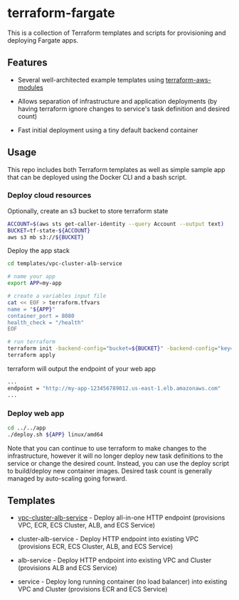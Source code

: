 # terraform-fargate

This is a collection of Terraform templates and scripts for provisioning and deploying Fargate apps.

## Features

- Several well-architected example templates using [terraform-aws-modules](https://registry.terraform.io/namespaces/terraform-aws-modules)

- Allows separation of infrastructure and application deployments (by having terraform ignore changes to service's task definition and desired count)

- Fast initial deployment using a tiny default backend container

## Usage

This repo includes both Terraform templates as well as simple sample app that can be deployed using the Docker CLI and a bash script.

### Deploy cloud resources

Optionally, create an s3 bucket to store terraform state

```sh
ACCOUNT=$(aws sts get-caller-identity --query Account --output text)
BUCKET=tf-state-${ACCOUNT}
aws s3 mb s3://${BUCKET}
```

Deploy the app stack

```sh
cd templates/vpc-cluster-alb-service

# name your app
export APP=my-app

# create a variables input file
cat << EOF > terraform.tfvars
name = "${APP}"
container_port = 8080
health_check = "/health"
EOF

# run terraform
terraform init -backend-config="bucket=${BUCKET}" -backend-config="key=${APP}.tfstate"
terraform apply
```

terraform will output the endpoint of your web app
```sh
...
endpoint = "http://my-app-123456789012.us-east-1.elb.amazonaws.com"
...
```

### Deploy web app

```sh
cd ../../app
./deploy.sh ${APP} linux/amd64
```

Note that you can continue to use terraform to make changes to the infrastructure, however it will no longer deploy new task definitions to the service or change the desired count. Instead, you can use the deploy script to build/deploy new container images. Desired task count is generally managed by auto-scaling going forward.


## Templates

- [vpc-cluster-alb-service](./templates/vpc-cluster-alb-service/README.md) - Deploy all-in-one HTTP endpoint (provisions VPC, ECR, ECS Cluster, ALB, and ECS Service)

- cluster-alb-service - Deploy HTTP endpoint into existing VPC (provisions ECR, ECS Cluster, ALB, and ECS Service)

- alb-service - Deploy HTTP endpoint into existing VPC and Cluster (provisions ALB and ECS Service)

- service - Deploy long running container (no load balancer) into existing VPC and Cluster (provisions ECR and ECS Service)
